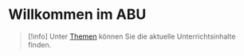 # Willkommen im ABU

>[!info] 
>Unter [Themen](https://aburossi.github.io/quartz1/Themen/) können Sie die aktuelle Unterrichtsinhalte finden.